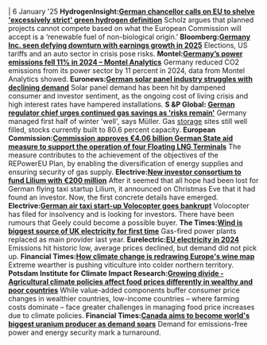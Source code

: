 | 6 January '25
**HydrogenInsight:**[**German chancellor calls on EU to shelve 'excessively strict' green hydrogen definition**](https://www.hydrogeninsight.com/policy/german-chancellor-calls-on-eu-to-shelve-excessively-strict-green-hydrogen-definition/2-1-1759905)
Scholz argues that planned projects cannot compete based on what the European Commission will accept is a ‘renewable fuel of non-biological origin.’
**Bloomberg:[Germany Inc. seen defying downturn with earnings growth in 2025](https://www.bloomberg.com/news/articles/2025-01-05/germany-inc-seen-defying-downturn-with-earnings-growth-in-2025?sref=peEFYOHm)**
Elections, US tariffs and an auto sector in crisis pose risks.
**Montel:[Germany’s power emissions fell 11% in 2024 – Montel Analytics](https://montelnews.com/news/a33ac698-6aa7-4905-922d-c76bdc13848f/germanys-power-emissions-fell-11-in-2024-montel-analytics)**
Germany reduced CO2 emissions from its power sector by 11 percent in 2024, data from Montel Analytics showed.
**Euronews:[German solar panel industry struggles with declining demand](https://www.euronews.com/business/2025/01/02/german-solar-panel-industry-struggles-with-declining-demand)**
Solar panel demand has been hit by dampened consumer and investor sentiment, as the ongoing cost of living crisis and high interest rates have hampered installations.
**S &P Global: [German regulator chief urges continued gas savings as 'risks remain'](https://www.spglobal.com/commodity-insights/en/news-research/latest-news/natural-gas/123124-german-regulator-chief-urges-continued-gas-savings-as-risks-remain)**
Germany managed first half of winter 'well', says Müller. Gas [storage](https://www.cleanenergywire.org/glossary/letter_s#storage) sites still well filled, stocks currently built to 80.6 percent capacity.
**European Commission:[Commission approves €4.06 billion German State aid measure to support the operation of four Floating LNG Terminals](https://ec.europa.eu/commission/presscorner/detail/en/ip_24_6546)**
The measure contributes to the achievement of the objectives of the REPowerEU Plan, by enabling the diversification of energy supplies and ensuring security of gas supply.
**Electrive:[New investor consortium to fund Lilium with €200 million](https://www.electrive.com/2025/01/03/new-investor-consortium-to-fund-lilium-with-e200-million/)**
After it seemed that all hope had been lost for German flying taxi startup Lilium, it announced on Christmas Eve that it had found an investor. Now, the first concrete details have emerged.
**Electrive:[German air taxi start-up Volocopter goes bankrupt](https://www.electrive.com/2025/01/02/german-evtol-developer-volocopter-goes-bankrupt/)**
Volocopter has filed for insolvency and is looking for investors. There have been rumours that Geely could become a possible buyer.
**The Times:[Wind is biggest source of UK electricity for first time](https://www.thetimes.com/business-money/companies/article/wind-is-biggest-source-of-uk-electricity-for-first-time-nh398k2jg)**
Gas-fired power plants replaced as main provider last year.
**Eurelectric:[EU electricity in 2024](https://www.eurelectric.org/news/electricity-in-2024-emissions-hit-historic-low-average-prices-declined-but-demand-did-not-pick-up/)**
Emissions hit historic low, average prices declined, but demand did not pick up.
**Financial Times:[How climate change is redrawing Europe's wine map](https://www.ft.com/content/1c94c23a-90f1-465f-99c0-0c83f9b20b49)**
Extreme wearther is pushing viticulture into colder northern territory.
**Potsdam Institute for Climate Impact Research:[Growing divide - Agricultural climate policies affect food prices differently in wealthy and poor countries](https://www.pik-potsdam.de/en/news/latest-news/growing-divide-agricultural-climate-policies-affect-food-prices-differently-in-wealthy-and-poor-countries)**
While value-added components buffer consumer price changes in wealthier countries, low-income countries – where farming costs dominate – face greater challenges in managing food price increases due to climate policies.
**Financial Times:[Canada aims to become world's biggest uranium producer as demand soars](https://www.ft.com/content/3bd80044-1b75-42d0-8f15-707eaeefba17)**
Demand for emissions-free power and energy security mark a turnaround.